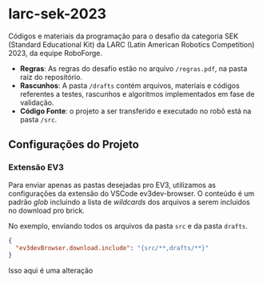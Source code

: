 # larc-sek-2023

Códigos e materiais da programação para o desafio da categoria SEK (Standard Educational Kit) da LARC (Latin American Robotics Competition) 2023, da equipe RoboForge.

- **Regras**: As regras do desafio estão no arquivo `/regras.pdf`, na pasta raiz do repositório.
- **Rascunhos**: A pasta `/drafts` contém arquivos, materiais e códigos referentes a testes, rascunhos e algoritmos implementados em fase de validação.
- **Código Fonte**: o projeto a ser transferido e executado no robô está na pasta `/src`.

## Configurações do Projeto

### Extensão EV3

Para enviar apenas as pastas desejadas pro EV3, utilizamos as configurações da extensão do VSCode ev3dev-browser. O conteúdo é um padrão _glob_ incluindo a lista de _wildcards_ dos arquivos a serem incluidos no download pro brick.

No exemplo, enviando todos os arquivos da pasta `src` e da pasta `drafts`.

```json
{
  "ev3devBrowser.download.include": "{src/**,drafts/**}"
}
```

Isso aqui é uma alteração
